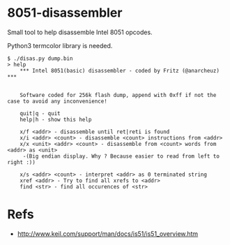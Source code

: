 # 8051-disassembler

Small tool to help disassemble Intel 8051 opcodes.

Python3 termcolor library is needed. 

```
$ ./disas.py dump.bin
> help
	*** Intel 8051(basic) disassembler - coded by Fritz (@anarcheuz) ***


	Software coded for 256k flash dump, append with 0xff if not the case to avoid any inconvenience! 

	quit|q - quit
	help|h - show this help

	x/f <addr> - disassemble until ret|reti is found
	x/i <addr> <count> - disassemble <count> instructions from <addr>
	x/x <unit> <addr> <count> - disassemble from <count> words from <addr> as <unit>
	 -(Big endian display. Why ? Because easier to read from left to right :))

	x/s <addr> <count> - interpret <addr> as 0 terminated string
	xref <addr> - Try to find all xrefs to <addr>
	find <str> - find all occurences of <str>
```

# Refs
* http://www.keil.com/support/man/docs/is51/is51_overview.htm
